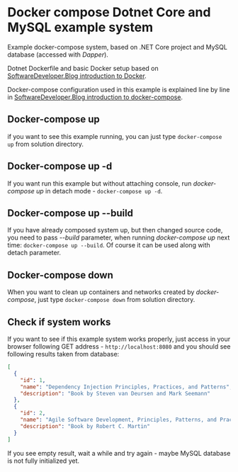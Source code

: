 # Docker compose Dotnet Core and MySQL example system 

Example docker-compose system, based on .NET Core project and MySQL database (accessed with _Dapper_).

Dotnet Dockerfile and basic Docker setup based on [SoftwareDeveloper.Blog introduction to Docker](https://www.softwaredeveloper.blog/multi-project-dotnet-core-solution-in-docker-image).

Docker-compose configuration used in this example is explained line by line in [SoftwareDeveloper.Blog introduction to docker-compose](https://www.softwaredeveloper.blog/docker-compose-introduction-dotnet-core-app-composed-with-mysql-database).

## Docker-compose up
if you want to see this example running, you can just type `docker-compose up` from solution directory.

## Docker-compose up -d
If you want run this example but without attaching console, run _docker-compose up_ in detach mode - `docker-compose up -d`.

## Docker-compose up --build
If you have already composed system up, but then changed source code, you need to pass _--build_ parameter, when running _docker-compose up_ next time: `docker-compose up --build`.
Of course it can be used along with detach parameter.

## Docker-compose down
When you want to clean up containers and networks created by _docker-compose_, just type `docker-compose down` from solution directory.

## Check if system works
If you want to see if this example system works properly, just access in your browser following GET address - `http://localhost:8080` and you should see following results taken from database:

``` json
[
  {
    "id": 1,
    "name": "Dependency Injection Principles, Practices, and Patterns",
    "description": "Book by Steven van Deursen and Mark Seemann"
  },
  {
    "id": 2,
    "name": "Agile Software Development, Principles, Patterns, and Practices",
    "description": "Book by Robert C. Martin"
  }
]
```

If you see empty result, wait a while and try again - maybe MySQL database is not fully initialized yet.